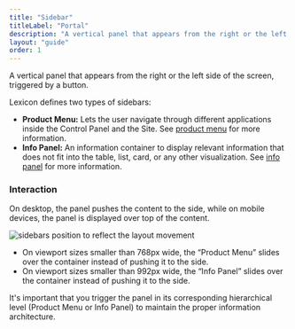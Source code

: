 ```yaml
---
title: "Sidebar"
titleLabel: "Portal"
description: "A vertical panel that appears from the right or the left side of the screen, triggered by a button."
layout: "guide"
order: 1
---
```


<div class="page-description">A vertical panel that appears from the right or the left side of the screen, triggered by a button.</div>

Lexicon defines two types of sidebars:
* **Product Menu:** Lets the user navigate through different applications inside the Control Panel and the Site. See [product menu](../../satellites/Sidebar/product_menu) for more information.
* **Info Panel:** An information container to display relevant information that does not fit into the table, list, card, or any other visualization. See [info panel](../../satellites/Sidebar/infopanel) for more information.

### Interaction

On desktop, the panel pushes the content to the side, while on mobile devices, the panel is displayed over top of the content.

![sidebars position to reflect the layout movement](/lexicon/images/SidebarInfoPanelRespPM-IP-Open.jpg)

* On viewport sizes smaller than 768px wide, the “Product Menu” slides over the container instead of pushing it to the side.
* On viewport sizes smaller than 992px wide, the “Info Panel” slides over the container instead of pushing it to the side.

It's important that you trigger the panel in its corresponding hierarchical level (Product Menu or Info Panel) to maintain the proper information architecture.
